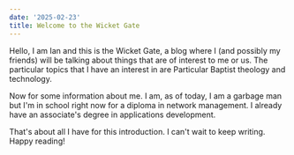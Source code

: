 ```yaml
---
date: '2025-02-23'
title: Welcome to the Wicket Gate
---
```

Hello, I am Ian and this is the Wicket Gate, a blog where I (and possibly my friends) will be talking about things that are of interest to me or us. The particular topics that I have an interest in are Particular Baptist theology and technology.

Now for some information about me. I am, as of today, I am a garbage man but I'm in school right now for a diploma in network management. I already have an associate's degree in applications development.

That's about all I have for this introduction. I can't wait to keep writing. Happy reading!
